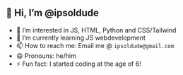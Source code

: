 ## 👋 Hi, I’m @ipsoldude
- 👀 I’m interested in JS, HTML, Python and CSS/Tailwind
- 🌱 I’m currently learning JS webdevelopment
- 📫 How to reach me: Email me @ `ipsoldude@gmail.com`
- 😄 Pronouns: he/him
- ⚡ Fun fact: I started coding at the age of 6!
